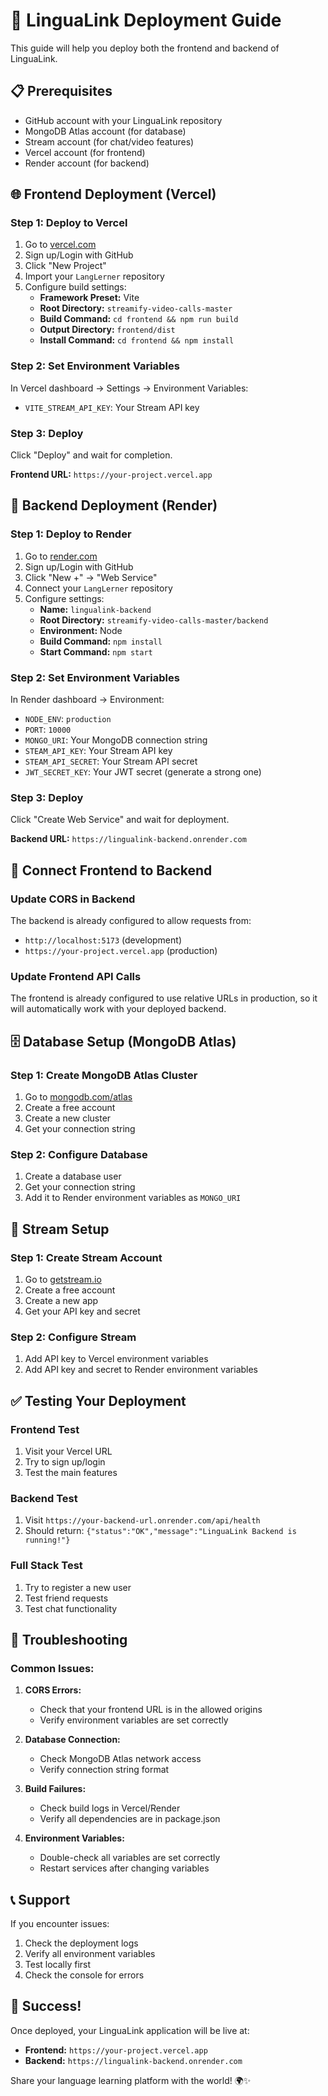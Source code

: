 # 🚀 LinguaLink Deployment Guide

This guide will help you deploy both the frontend and backend of LinguaLink.

## 📋 Prerequisites

- GitHub account with your LinguaLink repository
- MongoDB Atlas account (for database)
- Stream account (for chat/video features)
- Vercel account (for frontend)
- Render account (for backend)

## 🌐 Frontend Deployment (Vercel)

### Step 1: Deploy to Vercel
1. Go to [vercel.com](https://vercel.com)
2. Sign up/Login with GitHub
3. Click "New Project"
4. Import your `LangLerner` repository
5. Configure build settings:
   - **Framework Preset:** Vite
   - **Root Directory:** `streamify-video-calls-master`
   - **Build Command:** `cd frontend && npm run build`
   - **Output Directory:** `frontend/dist`
   - **Install Command:** `cd frontend && npm install`

### Step 2: Set Environment Variables
In Vercel dashboard → Settings → Environment Variables:
- `VITE_STREAM_API_KEY`: Your Stream API key

### Step 3: Deploy
Click "Deploy" and wait for completion.

**Frontend URL:** `https://your-project.vercel.app`

## 🔧 Backend Deployment (Render)

### Step 1: Deploy to Render
1. Go to [render.com](https://render.com)
2. Sign up/Login with GitHub
3. Click "New +" → "Web Service"
4. Connect your `LangLerner` repository
5. Configure settings:
   - **Name:** `lingualink-backend`
   - **Root Directory:** `streamify-video-calls-master/backend`
   - **Environment:** Node
   - **Build Command:** `npm install`
   - **Start Command:** `npm start`

### Step 2: Set Environment Variables
In Render dashboard → Environment:
- `NODE_ENV`: `production`
- `PORT`: `10000`
- `MONGO_URI`: Your MongoDB connection string
- `STEAM_API_KEY`: Your Stream API key
- `STEAM_API_SECRET`: Your Stream API secret
- `JWT_SECRET_KEY`: Your JWT secret (generate a strong one)

### Step 3: Deploy
Click "Create Web Service" and wait for deployment.

**Backend URL:** `https://lingualink-backend.onrender.com`

## 🔗 Connect Frontend to Backend

### Update CORS in Backend
The backend is already configured to allow requests from:
- `http://localhost:5173` (development)
- `https://your-project.vercel.app` (production)

### Update Frontend API Calls
The frontend is already configured to use relative URLs in production, so it will automatically work with your deployed backend.

## 🗄️ Database Setup (MongoDB Atlas)

### Step 1: Create MongoDB Atlas Cluster
1. Go to [mongodb.com/atlas](https://mongodb.com/atlas)
2. Create a free account
3. Create a new cluster
4. Get your connection string

### Step 2: Configure Database
1. Create a database user
2. Get your connection string
3. Add it to Render environment variables as `MONGO_URI`

## 🎥 Stream Setup

### Step 1: Create Stream Account
1. Go to [getstream.io](https://getstream.io)
2. Create a free account
3. Create a new app
4. Get your API key and secret

### Step 2: Configure Stream
1. Add API key to Vercel environment variables
2. Add API key and secret to Render environment variables

## ✅ Testing Your Deployment

### Frontend Test
1. Visit your Vercel URL
2. Try to sign up/login
3. Test the main features

### Backend Test
1. Visit `https://your-backend-url.onrender.com/api/health`
2. Should return: `{"status":"OK","message":"LinguaLink Backend is running!"}`

### Full Stack Test
1. Try to register a new user
2. Test friend requests
3. Test chat functionality

## 🔧 Troubleshooting

### Common Issues:

1. **CORS Errors:**
   - Check that your frontend URL is in the allowed origins
   - Verify environment variables are set correctly

2. **Database Connection:**
   - Check MongoDB Atlas network access
   - Verify connection string format

3. **Build Failures:**
   - Check build logs in Vercel/Render
   - Verify all dependencies are in package.json

4. **Environment Variables:**
   - Double-check all variables are set correctly
   - Restart services after changing variables

## 📞 Support

If you encounter issues:
1. Check the deployment logs
2. Verify all environment variables
3. Test locally first
4. Check the console for errors

## 🎉 Success!

Once deployed, your LinguaLink application will be live at:
- **Frontend:** `https://your-project.vercel.app`
- **Backend:** `https://lingualink-backend.onrender.com`

Share your language learning platform with the world! 🌍✨ 
